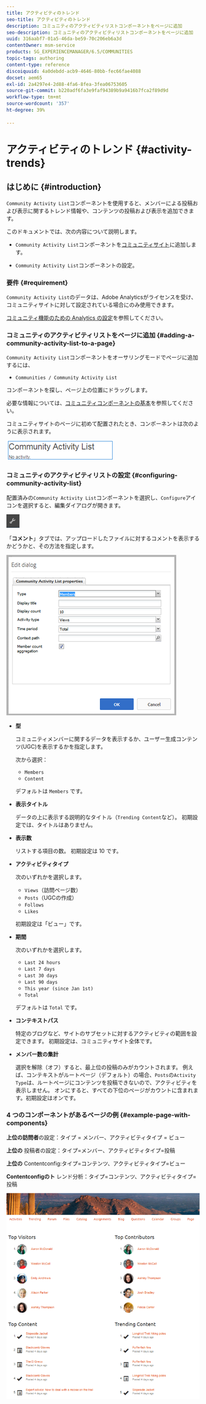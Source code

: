 ```yaml
---
title: アクティビティのトレンド
seo-title: アクティビティのトレンド
description: コミュニティのアクティビティリストコンポーネントをページに追加
seo-description: コミュニティのアクティビティリストコンポーネントをページに追加
uuid: 316aabf7-01a5-46da-be59-70c206eb6a3d
contentOwner: msm-service
products: SG_EXPERIENCEMANAGER/6.5/COMMUNITIES
topic-tags: authoring
content-type: reference
discoiquuid: 4a0debdd-acb9-4646-80bb-fec66fae4088
docset: aem65
exl-id: 2a4297e4-2d88-4fa6-8fea-3fea06753605
source-git-commit: b220adf6fa3e9faf94389b9a9416b7fca2f89d9d
workflow-type: tm+mt
source-wordcount: '357'
ht-degree: 39%

---
```


# アクティビティのトレンド {#activity-trends}

## はじめに {#introduction}

`Community Activity List`コンポーネントを使用すると、メンバーによる投稿および表示に関するトレンド情報や、コンテンツの投稿および表示を追加できます。

このドキュメントでは、次の内容について説明します。

* `Community Activity List`コンポーネントを[コミュニティサイト](/help/communities/overview.md#community-sites)に追加します。

* `Community Activity List`コンポーネントの設定。

### 要件 {#requirement}

`Community Activity List`のデータは、Adobe Analyticsがライセンスを受け、コミュニティサイトに対して設定されている場合にのみ使用できます。

[コミュニティ機能のための Analytics の設定](/help/communities/analytics.md)を参照してください。

### コミュニティのアクティビティリストをページに追加  {#adding-a-community-activity-list-to-a-page}

`Community Activity List`コンポーネントをオーサリングモードでページに追加するには、

* `Communities / Community Activity List`

コンポーネントを探し、ページ上の位置にドラッグします。

必要な情報については、[コミュニティコンポーネントの基本](/help/communities/basics.md)を参照してください。

コミュニティサイトのページに初めて配置されたとき、コンポーネントは次のように表示されます。

![community-activity](assets/community-activity.png)

### コミュニティのアクティビティリストの設定  {#configuring-community-activity-list}

配置済みの`Community Activity List`コンポーネントを選択し、`Configure`アイコンを選択すると、編集ダイアログが開きます。

![設定](assets/configure-new.png)

「**コメント**」タブでは、アップロードしたファイルに対するコメントを表示するかどうかと、その方法を指定します。

![プロパティ](assets/activity-list-properties.png)

* **型**

   コミュニティメンバーに関するデータを表示するか、ユーザー生成コンテンツ(UGC)を表示するかを指定します。

   次から選択：

   * `Members`
   * `Content`

   デフォルトは `Members` です。

* **表示タイトル**

   データの上に表示する説明的なタイトル（`Trending Content`など）。
初期設定では、タイトルはありません。

* **表示数**

   リストする項目の数。
初期設定は 10 です。

* **アクティビティタイプ**

   次のいずれかを選択します。

   * `Views`（訪問ページ数）
   * `Posts`（UGCの作成）
   * `Follows`
   * `Likes`

   初期設定は「ビュー」です。

* **期間**

   次のいずれかを選択します。

   * `Last 24 hours`
   * `Last 7 days`
   * `Last 30 days`
   * `Last 90 days`
   * `This year (since Jan 1st)`
   * `Total`

   デフォルトは `Total` です。

* **コンテキストパス**

   特定のブログなど、サイトのサブセットに対するアクティビティの範囲を設定できます。
初期設定は、コミュニティサイト全体です。

* **メンバー数の集計**

   選択を解除（オフ）すると、最上位の投稿のみがカウントされます。 例えば、コンテキストがルートページ（デフォルト）の場合、`Posts`の`Activity Type`は、ルートページにコンテンツを投稿できないので、アクティビティを表示しません。 オンにすると、すべての下位のページがカウントに含まれます。初期設定はオンです。

### 4 つのコンポーネントがあるページの例 {#example-page-with-components}

**上位の訪問者**&#x200B;の設定：タイプ = メンバー、アクティビティタイプ = ビュー

**上位の** 投稿者の設定：タイプ=メンバー、アクティビティタイプ=投稿

**上位の** Contentconfig:タイプ=コンテンツ、アクティビティタイプ=ビュー

**Contentconfigのト** レンド分析：タイプ=コンテンツ、アクティビティタイプ=投稿

![コンポーネント](assets/activity-list-components.png)

